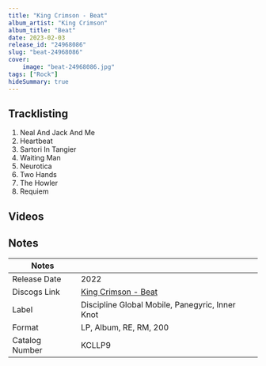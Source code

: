 ```yaml
---
title: "King Crimson - Beat"
album_artist: "King Crimson"
album_title: "Beat"
date: 2023-02-03
release_id: "24968086"
slug: "beat-24968086"
cover:
    image: "beat-24968086.jpg"
tags: ["Rock"]
hideSummary: true
---
```


## Tracklisting
1. Neal And Jack And Me
2. Heartbeat
3. Sartori In Tangier
4. Waiting Man
5. Neurotica
6. Two Hands
7. The Howler
8. Requiem

## Videos


## Notes

| Notes          |             |
| ---------------| ----------- |
| Release Date   | 2022 |
| Discogs Link   | [King Crimson - Beat](https://www.discogs.com/release/24968086) |
| Label          | Discipline Global Mobile, Panegyric, Inner Knot |
| Format         | LP, Album, RE, RM, 200 |
| Catalog Number | KCLLP9 |

